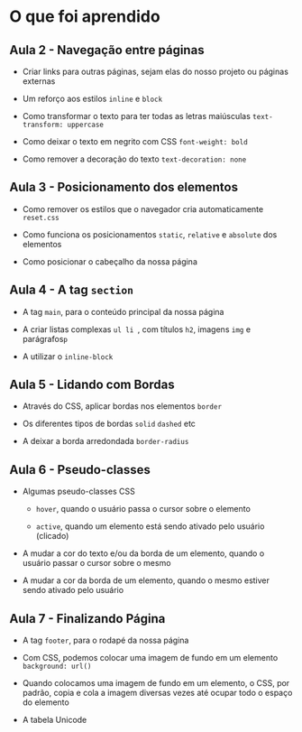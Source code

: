 # O que foi aprendido

## Aula 2 - Navegação entre páginas

* Criar links para outras páginas, sejam elas do nosso projeto ou páginas externas

* Um reforço aos estilos `inline` e `block`

* Como transformar o texto para ter todas as letras maiúsculas `text-transform: uppercase`

* Como deixar o texto em negrito com CSS `font-weight: bold`

* Como remover a decoração do texto `text-decoration: none`

## Aula 3 - Posicionamento dos elementos

* Como remover os estilos que o navegador cria automaticamente `reset.css`

* Como funciona os posicionamentos `static`, `relative` e `absolute` dos elementos

* Como posicionar o cabeçalho da nossa página

## Aula 4 -  A tag `section`

* A tag `main`, para o conteúdo principal da nossa página

* A criar listas complexas `ul li `, com títulos `h2`, imagens `img` e parágrafos`p`

* A utilizar o `inline-block`

## Aula 5 - Lidando com Bordas

* Através do CSS, aplicar bordas nos elementos `border`

* Os diferentes tipos de bordas `solid` `dashed` etc

* A deixar a borda arredondada `border-radius`

## Aula 6 - Pseudo-classes

* Algumas pseudo-classes CSS

    * `hover`, quando o usuário passa o cursor sobre o elemento

    * `active`, quando um elemento está sendo ativado pelo usuário (clicado)

* A mudar a cor do texto e/ou da borda de um elemento, quando o usuário passar o cursor sobre o mesmo

* A mudar a cor da borda de um elemento, quando o mesmo estiver sendo ativado pelo usuário

## Aula 7 - Finalizando Página

* A tag `footer`, para o rodapé da nossa página

* Com CSS, podemos colocar uma imagem de fundo em um elemento `background: url()`

* Quando colocamos uma imagem de fundo em um elemento, o CSS, por padrão, copia e cola a imagem diversas vezes até ocupar todo o espaço do elemento

* A tabela Unicode